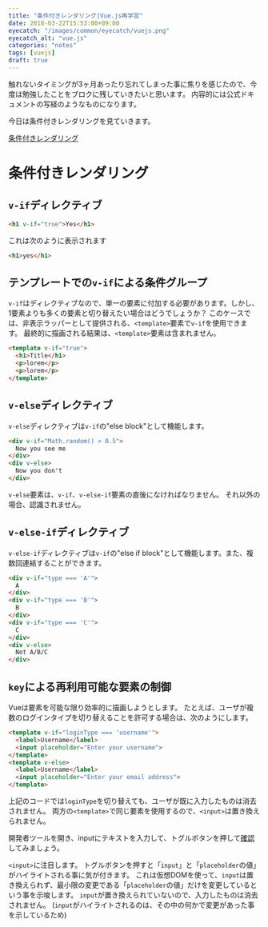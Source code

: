 ```yaml
---
title: "条件付きレンダリング|Vue.js再学習"
date: 2018-03-22T15:53:00+09:00
eyecatch: "/images/common/eyecatch/vuejs.png"
eyecatch_alt: "vue.js"
categories: "notes"
tags: [vuejs]
draft: true
---
```


触れないタイミングが3ヶ月あったり忘れてしまった事に焦りを感じたので、今度は勉強したことをブロクに残していきたいと思います。
内容的には公式ドキュメントの写経のようなものになります。

今日は条件付きレンダリングを見ていきます。

[条件付きレンダリング](https://jp.vuejs.org/v2/guide/computed.html#%E3%82%A6%E3%82%A9%E3%83%83%E3%83%81%E3%83%A3)

# 条件付きレンダリング
## `v-if`ディレクティブ

```html
<h1 v-if="true">Yes</h1>
```

これは次のように表示されます

```html
<h1>yes</h1>
```

## テンプレートでの`v-if`による条件グループ

`v-if`はディレクティブなので、単一の要素に付加する必要があります。しかし、1要素よりも多くの要素と切り替えたい場合はどうでしょうか？
このケースでは、非表示ラッパーとして提供される、`<template>`要素で`v-if`を使用できます。
最終的に描画される結果は、`<template>`要素は含まれません。

```html
<template v-if="true">
  <h1>Title</h1>
  <p>lorem</p>
  <p>lorem</p>
</template>
```

## `v-else`ディレクティブ

`v-else`ディレクティブは`v-if`の"else block"として機能します。

```html
<div v-if="Math.random() > 0.5">
  Now you see me
</div>
<div v-else>
  Now you don't
</div>
```

`v-else`要素は、`v-if`、`v-else-if`要素の直後になければなりません。
それ以外の場合、認識されません。

## `v-else-if`ディレクティブ

`v-else-if`ディレクティブは`v-if`の"else if block"として機能します。また、複数回連結することができます。

```html
<div v-if="type === 'A'">
  A
</div>
<div v-if="type === 'B'">
  B
</div>
<div v-if="type === 'C'">
  C
</div>
<div v-else>
  Not A/B/C
</div>
```

## `key`による再利用可能な要素の制御

Vueは要素を可能な限り効率的に描画しようとします。
たとえば、ユーザが複数のログインタイプを切り替えることを許可する場合は、次のようにします。

```html
<template v-if="loginType === 'username'">
  <label>Username</label>
  <input placeholder="Enter your username">
</template>
<template v-else>
  <label>Username</label>
  <input placeholder="Enter your email address">
</template>
```

上記のコードでは`loginType`を切り替えても、ユーザが既に入力したものは消去されません。
両方の`<template>`で同じ要素を使用するので、`<input>`は置き換えられません。

開発者ツールを開き、inputにテキストを入力して、トグルボタンを押して<a href="https://jp.vuejs.org/v2/guide/conditional.html#key-%E3%81%AB%E3%82%88%E3%82%8B%E5%86%8D%E5%88%A9%E7%94%A8%E5%8F%AF%E8%83%BD%E3%81%AA%E8%A6%81%E7%B4%A0%E3%81%AE%E5%88%B6%E5%BE%A1" target="_blank">確認</a>してみましょう。

`<input>`に注目します。
トグルボタンを押すと「`input`」と「`placeholder`の値」がハイライトされる事に気が付きます。
これは仮想DOMを使って、`input`は置き換えられず、最小限の変更である「`placeholder`の値」だけを変更しているという事を示唆します。
`input`が置き換えられていないので、入力したものは消去されません。
(`input`がハイライトされるのは、その中の何かで変更があった事を示しているため)
